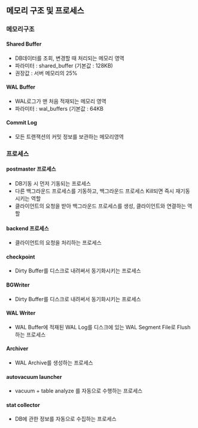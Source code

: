 ## 메모리 구조 및 프로세스

### 메모리구조
#### Shared Buffer
- DB데이터를 조회, 변경할 때 처리되는 메모리 영역
- 파라미터 : shared_buffer (기본값 : 128KB)
- 권장값 : 서버 메모리의 25%

#### WAL Buffer
- WAL로그가 맨 처음 적재되는 메모리 영역
- 파라미터 : wal_buffers (기본값 : 64KB

#### Commit Log
- 모든 트랜잭션의 커밋 정보를 보관하는 메모리영역

### 프로세스
#### postmaster 프로세스
- DB기동 시 먼저 기동되는 프로세스
- 다른 백그라운드 프로세스를 기동하고, 백그라운드 프로세스 Kill되면 즉시 재기동시키는 역할
- 클라이언트의 요청을 받아 백그라운드 프로세스를 생성, 클라이언트와 연결하는 역할

#### backend 프로세스
- 클라이언트의 요청을 처리하는 프로세스

#### checkpoint
- Dirty Buffer를 디스크로 내려써서 동기화시키는 프로세스

#### BGWriter
- Dirty Buffer를 디스크로 내려써서 동기화시키는 프로세스

#### WAL Writer
- WAL Buffer에 적재된 WAL Log를 디스크에 있는 WAL Segment File로 Flush하는 프로세스

#### Archiver
- WAL Archive를 생성하는 프로세스

#### autovacuum launcher
- vacuum + table analyze 를 자동으로 수행하는 프로세스

#### stat collector
- DB에 관한 정보를 자동으로 수집하는 프로세스
